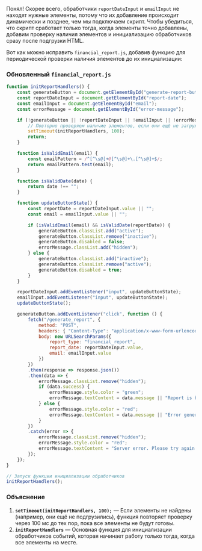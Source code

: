 Понял! Скорее всего, обработчики `reportDateInput` и `emailInput` не находят нужные элементы, потому что их добавление происходит динамически и позднее, чем мы подключаем скрипт. Чтобы убедиться, что скрипт сработает только тогда, когда элементы точно добавлены, добавим проверку наличия элементов и инициализацию обработчиков сразу после подгрузки HTML.

Вот как можно исправить `financial_report.js`, добавив функцию для периодической проверки наличия элементов до их инициализации:

### Обновленный `financial_report.js`

```javascript
function initReportHandlers() {
    const generateButton = document.getElementById("generate-report-button");
    const reportDateInput = document.getElementById("report-date");
    const emailInput = document.getElementById("email");
    const errorMessage = document.getElementById("error-message");

    if (!generateButton || !reportDateInput || !emailInput || !errorMessage) {
        // Повторно проверяем наличие элементов, если они ещё не загружены
        setTimeout(initReportHandlers, 100);
        return;
    }

    function isValidEmail(email) {
        const emailPattern = /^[^\s@]+@[^\s@]+\.[^\s@]+$/;
        return emailPattern.test(email);
    }

    function isValidDate(date) {
        return date !== "";
    }

    function updateButtonState() {
        const reportDate = reportDateInput.value || "";
        const email = emailInput.value || "";

        if (isValidEmail(email) && isValidDate(reportDate)) {
            generateButton.classList.add("active");
            generateButton.classList.remove("inactive");
            generateButton.disabled = false;
            errorMessage.classList.add("hidden");
        } else {
            generateButton.classList.add("inactive");
            generateButton.classList.remove("active");
            generateButton.disabled = true;
        }
    }

    reportDateInput.addEventListener("input", updateButtonState);
    emailInput.addEventListener("input", updateButtonState);
    updateButtonState();

    generateButton.addEventListener("click", function () {
        fetch("/generate_report", {
            method: "POST",
            headers: { "Content-Type": "application/x-www-form-urlencoded" },
            body: new URLSearchParams({
                report_type: "financial_report",
                report_date: reportDateInput.value,
                email: emailInput.value
            })
        })
        .then(response => response.json())
        .then(data => {
            errorMessage.classList.remove("hidden");
            if (data.success) {
                errorMessage.style.color = "green";
                errorMessage.textContent = data.message || "Report is being generated.";
            } else {
                errorMessage.style.color = "red";
                errorMessage.textContent = data.message || "Error generating report.";
            }
        })
        .catch(error => {
            errorMessage.classList.remove("hidden");
            errorMessage.style.color = "red";
            errorMessage.textContent = "Server error. Please try again later.";
        });
    });
}

// Запуск функции инициализации обработчиков
initReportHandlers();
```

### Объяснение

1. **`setTimeout(initReportHandlers, 100);`** — Если элементы не найдены (например, они ещё не подгрузились), функция повторяет проверку через 100 мс до тех пор, пока все элементы не будут готовы.
2. **`initReportHandlers`** — Основная функция для инициализации обработчиков событий, которая начинает работу только тогда, когда все элементы на месте.
